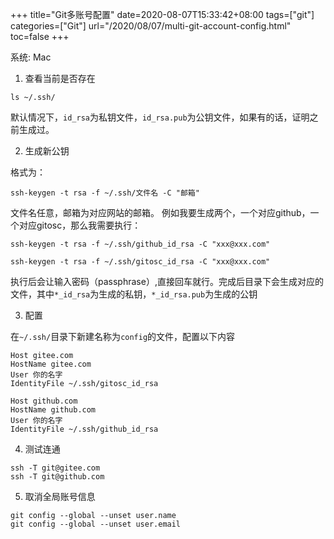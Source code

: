 +++
title="Git多账号配置"
date=2020-08-07T15:33:42+08:00
tags=["git"]
categories=["Git"]
url="/2020/08/07/multi-git-account-config.html"
toc=false
+++

系统: Mac

1. 查看当前是否存在
```
ls ~/.ssh/
```
默认情况下，`id_rsa`为私钥文件，`id_rsa.pub`为公钥文件，如果有的话，证明之前生成过。

2. 生成新公钥

格式为：
```
ssh-keygen -t rsa -f ~/.ssh/文件名 -C "邮箱"
```
文件名任意，邮箱为对应网站的邮箱。
例如我要生成两个，一个对应github，一个对应gitosc，那么我需要执行：
```
ssh-keygen -t rsa -f ~/.ssh/github_id_rsa -C "xxx@xxx.com"
```

```
ssh-keygen -t rsa -f ~/.ssh/gitosc_id_rsa -C "xxx@xxx.com"
```

执行后会让输入密码（passphrase）,直接回车就行。完成后目录下会生成对应的文件，其中`*_id_rsa`为生成的私钥，`*_id_rsa.pub`为生成的公钥

3. 配置

在`~/.ssh/`目录下新建名称为`config`的文件，配置以下内容
```
Host gitee.com
HostName gitee.com
User 你的名字
IdentityFile ~/.ssh/gitosc_id_rsa

Host github.com
HostName github.com
User 你的名字
IdentityFile ~/.ssh/github_id_rsa
```

4. 测试连通

```
ssh -T git@gitee.com
ssh -T git@github.com
```

5. 取消全局账号信息
```
git config --global --unset user.name
git config --global --unset user.email
```




